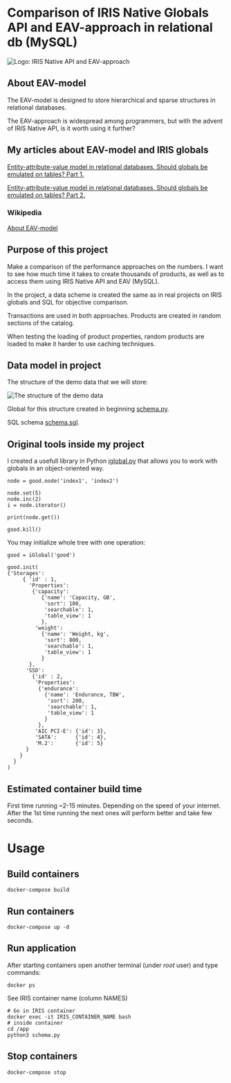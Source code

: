 # Comparison of IRIS Native Globals API and EAV-approach in relational db (MySQL)
![Logo: IRIS Native API and EAV-approach](https://community.intersystems.com/sites/default/files/inline/images/images/attention_last.png)
## About EAV-model
The EAV-model is designed to store hierarchical and sparse structures in relational databases.

The EAV-approach is widespread among programmers, but with the advent of IRIS Native API, is it worth using it further?

## My articles about EAV-model and IRIS globals

[Entity-attribute-value model in relational databases. Should globals be emulated on tables? Part 1.](https://community.intersystems.com/post/entity-attribute-value-model-relational-databases-should-globals-be-emulated-tables-part-1)

[Entity-attribute-value model in relational databases. Should globals be emulated on tables? Part 2.](https://community.intersystems.com/post/entity-attribute-value-model-relational-databases-should-globals-be-emulated-tables-part-2)

### Wikipedia

[About EAV-model](https://en.wikipedia.org/wiki/Entity%E2%80%93attribute%E2%80%93value_model)

## Purpose of this project

Make a comparison of the performance approaches on the numbers.
I want to see how much time it takes to create thousands of products, as well as to access them using IRIS Native API and EAV (MySQL).

In the project, a data scheme is created the same as in real projects on IRIS globals and SQL for objective comparison.

Transactions are used in both approaches. Products are created in random sections of the catalog.

When testing the loading of product properties, random products are loaded to make it harder to use caching techniques.

## Data model in project

The structure of the demo data that we will store:

![The structure of the demo data](https://community.intersystems.com/sites/default/files/inline/images/images/data_structure1.png)

Global for this structure created in beginning [schema.py](src/schema.py).

SQL schema [schema.sql](src/schema.sql).

## Original tools inside my project

I created a usefull library in Python [iglobal.py](src/iglobal.py) that allows you to work with globals in an object-oriented way.

```
node = good.node('index1', 'index2')

node.set(5)
node.inc(2)
i = node.iterator()

print(node.get())

good.kill()
```

You may initialize whole tree with one operation:

```
good = iGlobal('good')

good.init(
{'Storages':
     { 'id' : 1,
       'Properties':
        {'capacity':
           {'name': 'Capacity, GB',
            'sort': 100,
            'searchable': 1,
            'table_view': 1
           },
         'weight':
           {'name': 'Weight, kg',
            'sort': 800,
            'searchable': 1,
            'table_view': 1
           }
       },
      'SSD':
        {'id' : 2,
         'Properties':
          {'endurance':
            {'name': 'Endurance, TBW',
             'sort': 200,
             'searchable': 1,
             'table_view': 1
            }
          },
         'AIC PCI-E': {'id': 3},
         'SATA':      {'id': 4},
         'M.2':       {'id': 5}
      }
    }
  }
)
```

## Estimated container build time
First time running ~2-15 minutes. Depending on the speed of your internet.
After the 1st time running the next ones will perform better and take few seconds.

# Usage
## Build containers
```
docker-compose build
```

## Run containers
```
docker-compose up -d
```

## Run application

After starting containers open another terminal (under *root* user) and type commands:
```
docker ps
```
See IRIS container name (column NAMES)

```
# Go in IRIS container
docker exec -it IRIS_CONTAINER_NAME bash
# inside container
cd /app
python3 schema.py
```

## Stop containers

```
docker-compose stop
```
